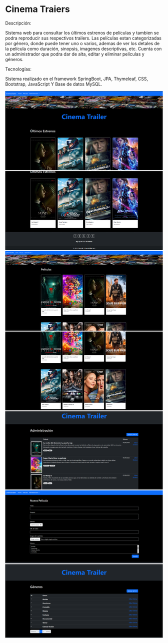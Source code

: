 # Cinema Traiers

Descripción:
<p>
  Sistema web para consultar los últimos estrenos de películas y tambien se podra reproducir sus respectivos trailers. Las películas estan categorizadas por género, donde puede tener uno o varios, 
  ademas de ver los detales de la película como duración, sinopsis, imagenes descriptivas, etc.
  Cuenta con un administrador que podra dar de alta, editar y eliminar películas y géneros.
</p>

Tecnologías:
<p>
  Sistema realizado en el framework SpringBoot, JPA, Thymeleaf, CSS, Bootstrap, JavaScript Y Base de datos MySQL.
</p>

<img src="/src/main/resources/static/img/trailers1.png">
<img src="/src/main/resources/static/img/trailers2.png">
<img src="/src/main/resources/static/img/trailers3.png">
<img src="/src/main/resources/static/img/trailers4.png">
<img src="/src/main/resources/static/img/trailers5.png">
<img src="/src/main/resources/static/img/trailers6.png">
<img src="/src/main/resources/static/img/trailers7.png">